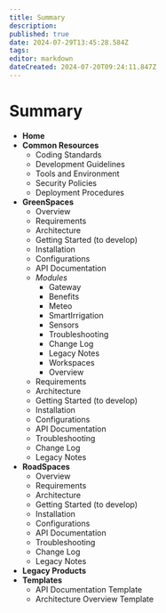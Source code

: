 ```yaml
---
title: Summary
description: 
published: true
date: 2024-07-29T13:45:28.584Z
tags: 
editor: markdown
dateCreated: 2024-07-20T09:24:11.847Z
---
```


# Summary
- **Home**
- **Common Resources**
  - Coding Standards
  - Development Guidelines
  - Tools and Environment
  - Security Policies
  - Deployment Procedures
- **GreenSpaces**
  - Overview
  - Requirements
  - Architecture
  - Getting Started (to develop)
  - Installation
  - Configurations
  - API Documentation
  - *Modules*
    - Gateway
    - Benefits
    - Meteo
    - SmartIrrigation
    - Sensors
    - Troubleshooting
    - Change Log
    - Legacy Notes
    - Workspaces
	- Overview
  - Requirements
  - Architecture
  - Getting Started (to develop)
  - Installation
  - Configurations
  - API Documentation
  - Troubleshooting
  - Change Log
  - Legacy Notes 
- **RoadSpaces**
  - Overview
  - Requirements
  - Architecture
  - Getting Started (to develop)
  - Installation
  - Configurations
  - API Documentation
  - Troubleshooting
  - Change Log
  - Legacy Notes
- **Legacy Products**
- **Templates**
  - API Documentation Template
  - Architecture Overview Template